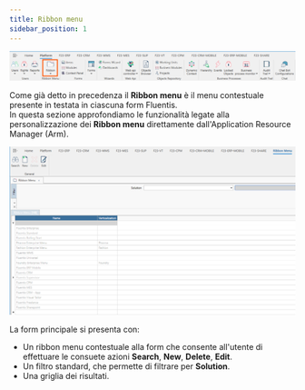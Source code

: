 ```yaml
---
title: Ribbon menu
sidebar_position: 1
---
```

![](../../../../static/images/20241231151828.png)

Come già detto in precedenza il **Ribbon menu** è il menu contestuale presente in testata in ciascuna form Fluentis.  
In questa sezione approfondiamo le funzionalità legate alla personalizzazione dei **Ribbon menu** direttamente dall'Application Resource Manager (Arm).  

![](../../../../static/images/20241231154249.png)

La form principale si presenta con:
* Un ribbon menu contestuale alla form che consente all'utente di effettuare le consuete azioni **Search**, **New**, **Delete**, **Edit**.
* Un filtro standard, che permette di filtrare per **Solution**.
* Una griglia dei risultati.





